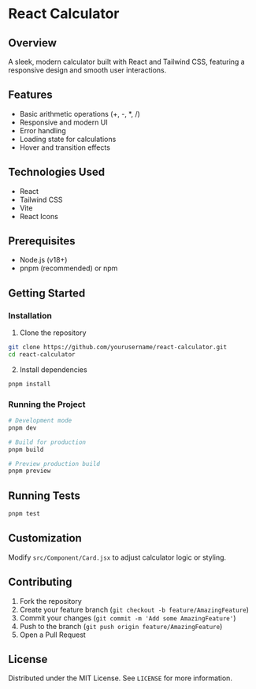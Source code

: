 # React Calculator 

## Overview

A sleek, modern calculator built with React and Tailwind CSS, featuring a responsive design and smooth user interactions.

## Features

- Basic arithmetic operations (+, -, *, /)
- Responsive and modern UI
- Error handling
- Loading state for calculations
- Hover and transition effects

## Technologies Used

- React
- Tailwind CSS
- Vite
- React Icons

## Prerequisites

- Node.js (v18+)
- pnpm (recommended) or npm

## Getting Started

### Installation

1. Clone the repository

```bash
git clone https://github.com/yourusername/react-calculator.git
cd react-calculator
```

2. Install dependencies

```bash
pnpm install
```

### Running the Project

```bash
# Development mode
pnpm dev

# Build for production
pnpm build

# Preview production build
pnpm preview
```

## Running Tests

```bash
pnpm test
```

## Customization

Modify `src/Component/Card.jsx` to adjust calculator logic or styling.

## Contributing

1. Fork the repository
2. Create your feature branch (`git checkout -b feature/AmazingFeature`)
3. Commit your changes (`git commit -m 'Add some AmazingFeature'`)
4. Push to the branch (`git push origin feature/AmazingFeature`)
5. Open a Pull Request

## License

Distributed under the MIT License. See `LICENSE` for more information.